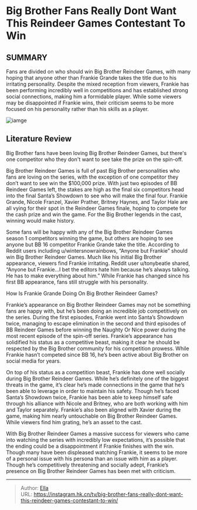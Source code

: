 # Big Brother Fans Really Dont Want This Reindeer Games Contestant To Win


## SUMMARY 



  Fans are divided on who should win Big Brother Reindeer Games, with many hoping that anyone other than Frankie Grande takes the title due to his irritating personality.   Despite the mixed reception from viewers, Frankie has been performing incredibly well in competitions and has established strong social connections, making him a formidable player.   While some viewers may be disappointed if Frankie wins, their criticism seems to be more focused on his personality rather than his skills as a player.  

![iamge](https://static1.srcdn.com/wordpress/wp-content/uploads/2023/12/big-brother-reindeer-games-cast-guide.jpg)

## Literature Review
Big Brother fans have been loving Big Brother Reindeer Games, but there&#39;s one competitor who they don&#39;t want to see take the prize on the spin-off.




Big Brother Reindeer Games is full of past Big Brother personalities who fans are loving on the series, with the exception of one competitor they don’t want to see win the $100,000 prize. With just two episodes of BB Reindeer Games left, the stakes are high as the final six competitors head into the final Santa’s Showdown to see who will make the final four. Frankie Grande, Nicole Franzel, Xavier Prather, Britney Haynes, and Taylor Hale are all vying for their spot in the Reindeer Games finale, hoping to compete for the cash prize and win the game. For the Big Brother legends in the cast, winning would make history.




Some fans will be happy with any of the Big Brother Reindeer Games season 1 competitors winning the game, but others are hoping to see anyone but BB 16 competitor Frankie Grande take the title. According to Reddit users including u/wintersnowrainbows, “Anyone but Frankie” should win Big Brother Reindeer Games. Much like his initial Big Brother appearance, viewers find Frankie irritating. Reddit user u/tonybeatle shared, “Anyone but Frankie…I bet the editors hate him because he’s always talking. He has to make everything about him.” While Frankie has changed since his first BB appearance, fans still struggle with his personality.


 How Is Frankie Grande Doing On Big Brother Reindeer Games? 
          

Frankie’s appearance on Big Brother Reindeer Games may not be something fans are happy with, but he’s been doing an incredible job competitively on the series. During the first episodes, Frankie went into Santa’s Showdown twice, managing to escape elimination in the second and third episodes of BB Reindeer Games before winning the Naughty Or Nice power during the most recent episode of the spin-off series. Frankie’s appearance has solidified his status as a competitive beast, making it clear he should be respected by the Big Brother community for his competition prowess. While Frankie hasn’t competed since BB 16, he’s been active about Big Brother on social media for years.





 

On top of his status as a competition beast, Frankie has done well socially during Big Brother Reindeer Games. While he’s definitely one of the biggest threats in the game, it’s clear he’s made connections in the game that he’s been able to leverage in order to maintain his safety. Though he’s faced Santa’s Showdown twice, Frankie has been able to keep himself safe through his alliance with Nicole and Britney, who are both working with him and Taylor separately. Frankie’s also been aligned with Xavier during the game, making him nearly untouchable on Big Brother Reindeer Games. While viewers find him grating, he’s an asset to the cast.

With Big Brother Reindeer Games a massive success for viewers who came into watching the series with incredibly low expectations, it’s possible that the ending could be a disappointment if Frankie finishes with the win. Though many have been displeased watching Frankie, it seems to be more of a personal issue with his persona than an issue with him as a player. Though he’s competitively threatening and socially adept, Frankie’s presence on Big Brother Reindeer Games has been met with criticism.






---

> Author: [Ella](https://instagram.hk.cn/)  
> URL: https://instagram.hk.cn/tv/big-brother-fans-really-dont-want-this-reindeer-games-contestant-to-win/  

